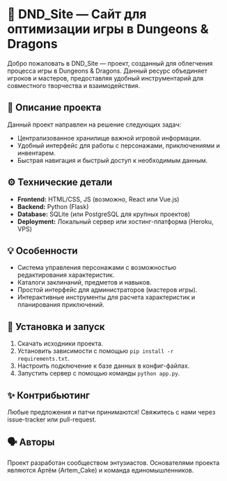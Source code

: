 # 🎲 DND_Site — Сайт для оптимизации игры в Dungeons & Dragons

Добро пожаловать в DND_Site — проект, созданный для облегчения процесса игры в Dungeons & Dragons. Данный ресурс объединяет игроков и мастеров, предоставляя удобный инструментарий для совместного творчества и взаимодействия.

## 📌 Описание проекта

Данный проект направлен на решение следующих задач:
- Централизованное хранилище важной игровой информации.
- Удобный интерфейс для работы с персонажами, приключениями и инвентарем.
- Быстрая навигация и быстрый доступ к необходимым данным.

## ⚙️ Технические детали

- **Frontend:** HTML/CSS, JS (возможно, React или Vue.js)
- **Backend:** Python (Flask)
- **Database:** SQLite (или PostgreSQL для крупных проектов)
- **Deployment:** Локальный сервер или хостинг-платформа (Heroku, VPS)

## 💡 Особенности

- Система управления персонажами с возможностью редактирования характеристик.
- Каталоги заклинаний, предметов и навыков.
- Простой интерфейс для администраторов (мастеров игры).
- Интерактивные инструменты для расчета характеристик и планирования приключений.

## 🔧 Установка и запуск

1. Скачать исходники проекта.
2. Установить зависимости с помощью `pip install -r requirements.txt`.
3. Настроить подключение к базе данных в конфиг-файлах.
4. Запустить сервер с помощью команды `python app.py`.

## ✨ Контрибьютинг

Любые предложения и патчи принимаются! Свяжитесь с нами через issue-tracker или pull-request.

## 🗣 Авторы

Проект разработан сообществом энтузиастов. Основателями проекта являются Артём (Artem_Cake) и команда единомышленников.